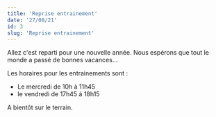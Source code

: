 ```yaml
---
title: 'Reprise entrainement'
date: '27/08/21'
id: 3
slug: 'Reprise entrainement'
---
```

Allez c'est reparti pour une nouvelle année. Nous espérons que tout le monde a passé de bonnes vacances...

Les horaires pour les entrainements sont : 
 - Le mercredi de 10h à 11h45
 - le vendredi de 17h45 à 18h15

 A bientôt sur le terrain.
